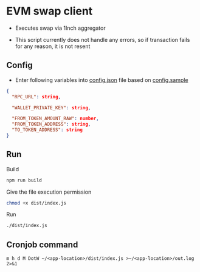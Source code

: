 # EVM swap client

- Executes swap via 1Inch aggregator

- This script currently does not handle any errors, so if transaction fails for any reason, it is not resent

## Config

- Enter following variables into [config.json](./config.json) file based on [config.sample](./config.sample)

```config.json
{
  "RPC_URL": string,

  "WALLET_PRIVATE_KEY": string,

  "FROM_TOKEN_AMOUNT_RAW": number,
  "FROM_TOKEN_ADDRESS": string,
  "TO_TOKEN_ADDRESS": string
}

```

## Run

Build

```sh
npm run build
```

Give the file execution permission

```sh
chmod +x dist/index.js
```

Run

```sh
./dist/index.js
```

## Cronjob command

```
m h d M DotW ~/<app-location>/dist/index.js >~/<app-location>/out.log 2>&1
```
